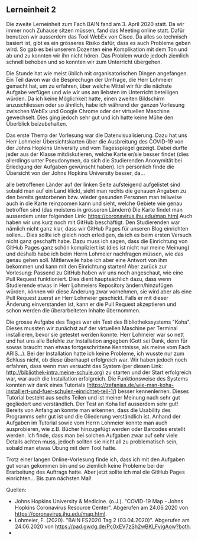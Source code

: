 Lerneinheit 2
---
Die zweite Lerneinheit zum Fach BAIN fand am 3. April 2020 statt. Da wir immer noch Zuhause sitzen müssen, fand das Meeting online statt. Dafür benutzen wir ausserdem das Tool WebEx von Cisco. Da alles so technisch basiert ist, gibt es ein grösseres Risiko dafür, dass es auch Probleme geben wird. So gab es bei unserem Dozenten eine Komplikation mit dem Ton und ab und zu konnten wir ihn nicht hören. Das Problem wurde jedoch ziemlich schnell behoben und so konnten wir zum Unterricht übergehen.

Die Stunde hat wie meist üblich mit organisatorischen Dingen angefangen. Ein Teil davon war die Besprechugn der Umfrage, die Herr Lohmeier gemacht hat, um zu erfahren, über welche Mittel wir für die nächste Aufgabe verfügen und wie wir uns am liebsten im Unterricht beteiligen würden. Da ich keine Möglichkeit hatte, einen zweiten Bildschirm anzuschliessen oder so ähnlich, habe ich während der ganzen Vorlesung zwischen WebEx und Google Chrome oder der virtuellen Maschine gewechselt. Dies ging jedoch sehr gut und ich hatte keine Mühe den Überblick beizubehalten.

Das erste Thema der Vorlesung war die Datenvisualisierung. Dazu hat uns Herr Lohmeier Übersichtskarten über die Ausbreitung des COVID-19 von der Johns Hopkins University und vom Tagesspiegel gezeigt. Dabei durfte jeder aus der Klasse mitdiskutieren, welche Karte er/sie besser findet (dies allerdings unter Pseudonymen, da sich die Studierenden Anonymität bei Erledigung der Aufgaben gewünscht haben). Ich persönlich finde die Übersicht von der Johns Hopkins University besser, da...

alle betroffenen Länder auf der linken Seite aufsteigend aufgelistet sind
sobald man auf ein Land klickt, sieht man rechts die genauen Angaben zu den bereits gestorbenen bzw. wieder gesunden Personen
man teilweise auch in die Karte reinzoomen kann und sieht, welche Gebiete wie genau betroffen sind (das meistens in grösseren Ländern) Die Karte findet man ausserdem unter folgenden Link: https://coronavirus.jhu.edu/map.html
Auch haben wir uns kurz noch mit GitHub beschäftigt. Den Studierenden war nämlich nicht ganz klar, dass wir GitHub Pages für unseren Blog einrichten sollen... Dies sollte ich gleich noch erledigen, da ich es beim ersten Versuch nicht ganz geschafft habe. Dazu muss ich sagen, dass die Einrichtung von GitHub Pages ganz schön kompliziert ist (dies ist nicht nur meine Meinung) und deshalb habe ich beim Herrn Lohmeier nachfragen müssen, wie das genau gehen soll. Mittlerweile habe ich aber eine Antwort von ihm bekommen und kann mit den Einrichtung starten! Aber zurück zur Vorlesung: Passend zu GitHub haben wir uns noch angeschaut, wie eine Pull Request funktioniert. Dies dient hauptsächlich dazu, dass wenn Studierende etwas in Herr Lohmeiers Repository ändern/hinzufügen würden, können wir diese Änderung zwar vornehmen, sie wird aber als eine Pull Request zuerst an Herr Lohmeier geschickt. Falls er mit dieser Änderung einverstanden ist, kann er die Pull Request akzeptieren und schon werden die überarbeiteten Inhalte übernommen.

Die grosse Aufgabe des Tages war ein Test des Bibliothekssystems "Koha". Dieses mussten wir zunächst auf der virtuellen Maschine per Terminal installieren, bevor sie getestet werden konnte. Herr Lohmeier war so nett und hat uns alle Befehle zur Installation angegben (Gott sei Dank, denn für sowas braucht man etwas fortgeschrittene Kenntnisse, als meine vom Fach ARIS...). Bei der Installation hatte ich keine Probleme, ich wusste nur zum Schluss nicht, ob diese überhaupt erfolgreich war. Wir haben jedoch noch erfahren, dass wenn man versucht das System (per diesen Link: http://bibliothek-intra.meine-schule.org) zu starten und der Start erfolgreich war, war auch die Installation erfolgreich. Die Funktionsweise des Systems konnten wir dank eines Tutorials (https://zefanjas.de/wie-man-koha-installiert-und-fuer-schulen-einrichtet-teil-1/) besser kennenlernen. Dieses Tutorial besteht aus sechs Teilen und ist meiner Meinung nach sehr gut gegliedert und verständlich. Der Test an Koha lief ausserdem sehr gut! Bereits von Anfang an konnte man erkennen, dass die Usability des Programms sehr gut ist und die Gliederung verständlich ist. Anhand der Aufgaben im Tutorial sowie vom Herrn Lohmeier konnte man auch ausprobieren, wie z.B. Bücher hinzugefügt werden oder Barcodes erstellt werden. Ich finde, dass man bei solchen Aufgaben zwar auf sehr viele Details achten muss, jedoch sollten sie nicht all zu problematisch sein, sobald man etwas Übung mit dem Tool hatte.

Trotz einer langen Online-Vorlesung finde ich, dass ich mit den Aufgaben gut voran gekommen bin und so ziemlich keine Probleme bei der Erarbeitung des Auftrags hatte. Aber jetzt sollte ich mal die GitHub Pages einrichten... Bis zum nächsten Mal!

Quellen:
- Johns Hopkins University & Medicine. (o.J.). "COVID-19 Map - Johns Hopkins Coronavirus Resource Center". Abgerufen am 24.06.2020 von https://coronavirus.jhu.edu/map.html. 
- Lohmeier, F. (2020). "BAIN FS2020 Tag 2 (03.04.2020)". Abgerufen am 24.06.2020 von https://pad.gwdg.de/Pc0xEV7zSh2wBKLFvjgAow?both. 
- 
